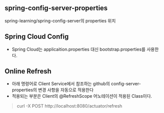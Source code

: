 ## spring-config-server-properties
spring-learning/spring-config-server의 properties 위치

## Spring Cloud Config
* Spring Cloud는 applicaition.properties 대신 bootstrap.properties를 사용한다.

## Online Refresh
* 아래 명령어로 Client Service에서 참조하는 github의 config-server-properties의 변경 사항을 자동으로 적용한다
* 적용되는 부분은 Client의 @RefreshScope 어노테이션이 적용된 Class이다.
> curl -X POST http://localhost:8080/actuator/refresh
